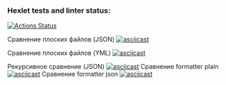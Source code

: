 ### Hexlet tests and linter status:
[![Actions Status](https://github.com/JustArk28/frontend-project-46/actions/workflows/hexlet-check.yml/badge.svg)](https://github.com/JustArk28/frontend-project-46/actions)

Сравнение плоских файлов (JSON)
[![asciicast](https://asciinema.org/a/EuxIJQOEQxdK0sY3fX7Qp7o9Y.svg)](https://asciinema.org/a/EuxIJQOEQxdK0sY3fX7Qp7o9Y)

Сравнение плоских файлов (YML)
[![asciicast](https://asciinema.org/a/3gPoH5017aoY7OrBHkvtSVjqW.svg)](https://asciinema.org/a/3gPoH5017aoY7OrBHkvtSVjqW)

Рекурсивное сравнение (JSON)
[![asciicast](https://asciinema.org/a/XWadXsWs2XzlCJ2qj6IymZ3mS.svg)](https://asciinema.org/a/XWadXsWs2XzlCJ2qj6IymZ3mS)
Сравнение formatter plain
[![asciicast](https://asciinema.org/a/zTkfmGxmAIIlMfeG78fMzgz90.svg)](https://asciinema.org/a/zTkfmGxmAIIlMfeG78fMzgz90)
Сравнение formatter json
[![asciicast](https://asciinema.org/a/Ey4bN5ryX1tLXHTNjC21K4iP3.svg)](https://asciinema.org/a/Ey4bN5ryX1tLXHTNjC21K4iP3)